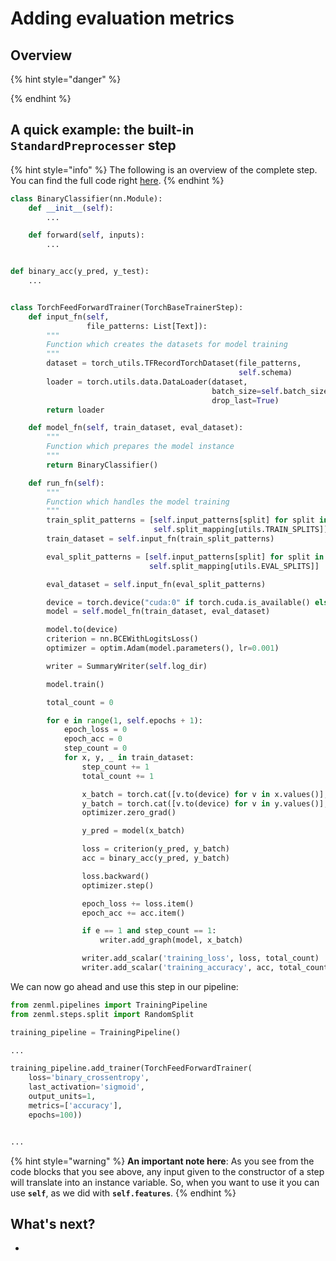 # Adding evaluation metrics

## Overview



{% hint style="danger" %}

{% endhint %}

## A quick example: the built-in `StandardPreprocesser` step

{% hint style="info" %}
The following is an overview of the complete step. You can find the full code right [here](https://github.com/maiot-io/zenml/blob/main/zenml/steps/split/base_split_step.py).
{% endhint %}

```python
class BinaryClassifier(nn.Module):
    def __init__(self):
        ...

    def forward(self, inputs):
        ...


def binary_acc(y_pred, y_test):
    ...


class TorchFeedForwardTrainer(TorchBaseTrainerStep):
    def input_fn(self,
                 file_patterns: List[Text]):
        """
        Function which creates the datasets for model training
        """
        dataset = torch_utils.TFRecordTorchDataset(file_patterns,
                                                   self.schema)
        loader = torch.utils.data.DataLoader(dataset,
                                             batch_size=self.batch_size,
                                             drop_last=True)
        return loader

    def model_fn(self, train_dataset, eval_dataset):
        """
        Function which prepares the model instance
        """
        return BinaryClassifier()

    def run_fn(self):
        """
        Function which handles the model training
        """
        train_split_patterns = [self.input_patterns[split] for split in
                                self.split_mapping[utils.TRAIN_SPLITS]]
        train_dataset = self.input_fn(train_split_patterns)

        eval_split_patterns = [self.input_patterns[split] for split in
                               self.split_mapping[utils.EVAL_SPLITS]]

        eval_dataset = self.input_fn(eval_split_patterns)

        device = torch.device("cuda:0" if torch.cuda.is_available() else "cpu")
        model = self.model_fn(train_dataset, eval_dataset)

        model.to(device)
        criterion = nn.BCEWithLogitsLoss()
        optimizer = optim.Adam(model.parameters(), lr=0.001)

        writer = SummaryWriter(self.log_dir)

        model.train()

        total_count = 0

        for e in range(1, self.epochs + 1):
            epoch_loss = 0
            epoch_acc = 0
            step_count = 0
            for x, y, _ in train_dataset:
                step_count += 1
                total_count += 1

                x_batch = torch.cat([v.to(device) for v in x.values()], dim=-1)
                y_batch = torch.cat([v.to(device) for v in y.values()], dim=-1)
                optimizer.zero_grad()

                y_pred = model(x_batch)

                loss = criterion(y_pred, y_batch)
                acc = binary_acc(y_pred, y_batch)

                loss.backward()
                optimizer.step()

                epoch_loss += loss.item()
                epoch_acc += acc.item()

                if e == 1 and step_count == 1:
                    writer.add_graph(model, x_batch)

                writer.add_scalar('training_loss', loss, total_count)
                writer.add_scalar('training_accuracy', acc, total_count)
```

We can now go ahead and use this step in our pipeline:

```python
from zenml.pipelines import TrainingPipeline
from zenml.steps.split import RandomSplit

training_pipeline = TrainingPipeline()

...

training_pipeline.add_trainer(TorchFeedForwardTrainer(
    loss='binary_crossentropy',
    last_activation='sigmoid',
    output_units=1,
    metrics=['accuracy'],
    epochs=100))


...
```

{% hint style="warning" %}
**An important note here**: As you see from the code blocks that you see above, any input given to the constructor of a step will translate into an instance variable. So, when you want to use it you can use **`self`**, as we did with **`self.features`**.
{% endhint %}

## What's next?

* 
